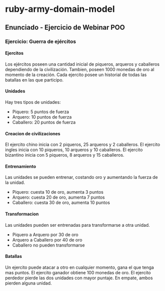# ruby-army-domain-model

## Enunciado - Ejercicio de Webinar POO

### Ejercicio: Guerra de ejércitos

#### Ejercitos
Los ejércitos poseen una cantidad inicial de piqueros, arqueros y caballeros dependiendo de la civilización.
Tambien, poseen 1000 monedas de oro al momento de la creación.
Cada ejercito posee un historial de todas las batallas en las que participo.

#### Unidades
Hay tres tipos de unidades:
- Piquero: 5 puntos de fuerza
- Arquero: 10 puntos de fuerza
- Caballero: 20 puntos de fuerza

#### Creacion de civilizaciones
El ejercito chino inicia con 2 piqueros, 25 arqueros y 2 caballeros.
El ejercito ingles inicia con 10 piqueros, 10 arqueros y 10 caballeros.
El ejercito bizantino inicia con 5 piqueros, 8 arqueros y 15 caballeros.

#### Entrenamiento
Las unidades se pueden entrenar, costando oro y aumentando la fuerza de la unidad.
- Piquero: cuesta 10 de oro, aumenta 3 puntos
- Arquero: cuesta 20 de oro, aumenta 7 puntos
- Caballero: cuesta 30 de oro, aumenta 10 puntos

#### Transformacion
Las unidades pueden ser entrenadas para transformarse a otra unidad.
- Piquero a Arquero por 30 de oro
- Arquero a Caballero por 40 de oro
- Caballero no pueden transformarse

#### Batallas
Un ejercito puede atacar a otro en cualquier momento, gana el que tenga mas puntos.
El ejercito ganador obtiene 100 monedas de oro.
El ejercito perdedor pierde las dos unidades con mayor puntaje.
En empate, ambos pierden alguna unidad.
